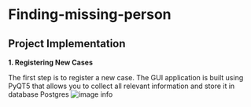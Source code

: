 # Finding-missing-person
## Project Implementation
**1. Registering New Cases**

The first step is to register a new case. The GUI application is built using PyQT5 that allows you to collect all relevant information and store it in database Postgres
![image info](./screenshots/register.png)

